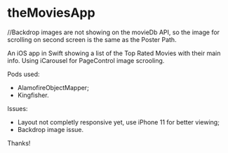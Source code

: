# theMoviesApp
 
//Backdrop images are not showing on the movieDb API, so the image for scrolling on second screen is the same as the Poster Path.

An iOS app in Swift showing a list of the Top Rated Movies with their main info.
Using iCarousel for PageControl image scrooling.

Pods used: 
- AlamofireObjectMapper;
- Kingfisher.

Issues:
- Layout not completly responsive yet, use iPhone 11 for better viewing; 
- Backdrop image issue.


Thanks!
